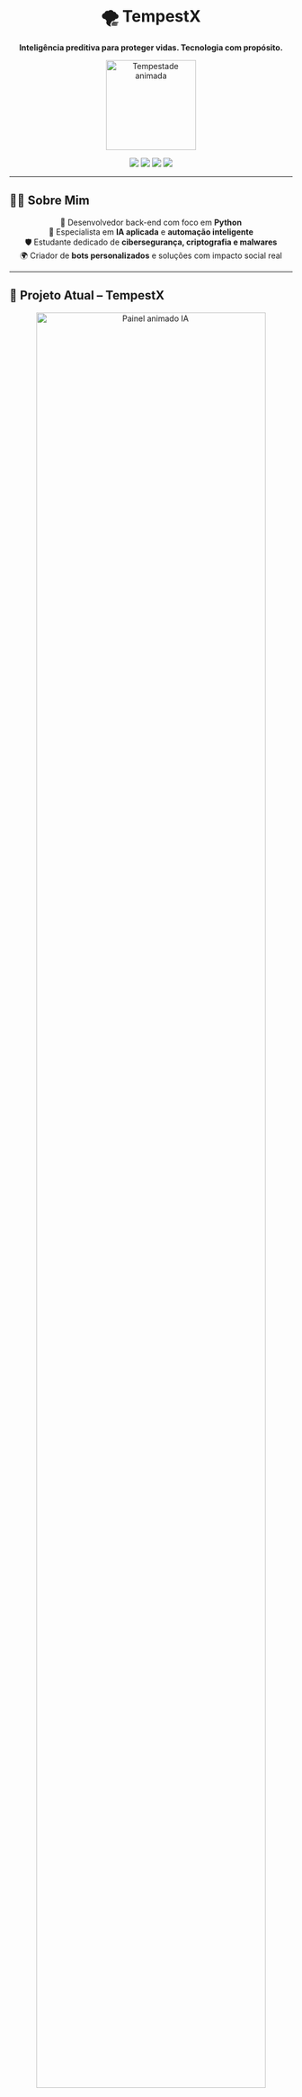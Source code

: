 <h1 align="center">🌪️ TempestX</h1>
<p align="center"><strong>Inteligência preditiva para proteger vidas. Tecnologia com propósito.</strong></p>

<p align="center">
  <img src="https://media.giphy.com/media/h8iZ0gTn4AtfZ3Bzsw/giphy.gif" width="160" alt="Tempestade animada"/>
</p>

<p align="center">
  <img src="https://img.shields.io/badge/Status-Em%20Desenvolvimento-orange?style=for-the-badge"/>
  <img src="https://img.shields.io/badge/IA-Preditiva-blue?style=for-the-badge"/>
  <img src="https://img.shields.io/badge/Python-3.11-blue?style=for-the-badge&logo=python&logoColor=white"/>
  <img src="https://img.shields.io/github/stars/paulinho-dev/tempestx?style=for-the-badge&label=Stars&logo=github"/>
</p>

---

## 👨‍💻 Sobre Mim

<div align="center">

🎯 Desenvolvedor back-end com foco em <strong>Python</strong>  
🧠 Especialista em <strong>IA aplicada</strong> e <strong>automação inteligente</strong>  
🛡️ Estudante dedicado de <strong>cibersegurança, criptografia e malwares</strong>  
🌍 Criador de <strong>bots personalizados</strong> e soluções com impacto social real  

</div>

---

## 🚧 Projeto Atual – TempestX

<div align="center">
  <img src="https://media.giphy.com/media/v1.Y2lkPTc5MGI3NjExazBxN3JzNnBiaXZyOHZ3aXRhNGx6YTRrdTdoazd5ZGpnM3Z5N3I4YiZlcD12MV9naWZzX3NlYXJjaCZjdD1n/LmNwrBhejkK9EFP502/giphy.gif" width="90%" alt="Painel animado IA"/>
</div>

### 🌪️ Sistema de Previsão e Alerta de Desastres Naturais

| Recurso             | Descrição |
|---------------------|-----------|
| 🔍 Detecção Inteligente | Algoritmos de IA identificam padrões de risco climático com dados de satélites, sensores e previsões meteorológicas |
| 📈 Painel Visual    | Interface analítica com mapas dinâmicos, gráficos em tempo real e alertas por localização |
| ⚠️ Alertas Automatizados | Envio de notificações personalizadas para autoridades e cidadãos em áreas de risco |
| 📡 Dados Federados  | Integração com sensores locais e modelos de aprendizado federado sem centralização de dados |

> ⚙️ Em breve: integração com drones, mapas de calor e exportação de relatórios PDF.

---

## 🎯 Visão do Projeto

<div align="center">

> <img src="https://media.giphy.com/media/iicDrNGWxHmDrIni6j/giphy.gif" width="480" alt="Análise IA animada" />

> <strong>TempestX</strong> não é apenas um projeto — é uma iniciativa com propósito.  
> Ele visa antecipar e mitigar os impactos dos eventos climáticos extremos usando IA, visualização de dados e resposta automatizada.  
> O futuro da prevenção climática começa aqui.

</div>

---

## 🧠 Tecnologias & Ferramentas

<div align="center">

<img src="https://img.shields.io/badge/Python-3670A0?style=for-the-badge&logo=python&logoColor=white"/>
<img src="https://img.shields.io/badge/Flask-000000?style=for-the-badge&logo=flask"/>
<img src="https://img.shields.io/badge/Streamlit-FF4B4B?style=for-the-badge&logo=streamlit&logoColor=white"/>
<img src="https://img.shields.io/badge/TensorFlow-FF6F00?style=for-the-badge&logo=tensorflow&logoColor=white"/>
<img src="https://img.shields.io/badge/Scikit--Learn-F7931E?style=for-the-badge&logo=scikit-learn&logoColor=white"/>
<img src="https://img.shields.io/badge/Pandas-150458?style=for-the-badge&logo=pandas&logoColor=white"/>
<img src="https://img.shields.io/badge/HTML-E34F26?style=for-the-badge&logo=html5&logoColor=white"/>
<img src="https://img.shields.io/badge/CSS-1572B6?style=for-the-badge&logo=css3&logoColor=white"/>
<img src="https://img.shields.io/badge/JavaScript-F7DF1E?style=for-the-badge&logo=javascript&logoColor=black"/>

</div>

---

## 🌐 Contato

<p align="center">
  <a href="https://instagram.com/santtlx" target="_blank">
    <img src="https://img.shields.io/badge/@santtlx-%23E4405F.svg?style=for-the-badge&logo=instagram&logoColor=white" alt="Instagram">
  </a>
  <a href="https://discord.com/users/1094983285043642498" target="_blank">
    <img src="https://img.shields.io/badge/Discord-%237289DA.svg?style=for-the-badge&logo=discord&logoColor=white" alt="Discord">
  </a>
</p>

---

<p align="center"><i>“Não escrevo código apenas por paixão, mas por missão. Cada algoritmo pode alertar, proteger e transformar realidades.”</i></p>